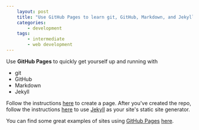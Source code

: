 ```yaml
---
    layout: post
    title: "Use GitHub Pages to learn git, GitHub, Markdown, and Jekyll"
    categories:
        - development
    tags:
        - intermediate
        - web development
---
```


<!-- I'm not a developer, I'm not anything really, but I have a strong desire to optimize my life via modern tech. I'm not really good enough at programming to make any money off of my knowledge, but I love to learn about it and I typically know enough to see that foo application has value in the world of development. A few years ago, my boss asked me to develop a document control system for his department. While reasearching DCS's I came across GitHub and immediately saw its value. Since I'm not a "real programmer", I hand't found much use for it, but I recently started doing some web development and checked to see if there was any way incorporate `git` (and GitHub) into my process. The web development I started doing was using WordPress. I immediately realized that I could use GitHub to find custom modules which led me to think bigger and find alternatives to WordPress itself. During that investigation, I came across 'GitHub Pages'.  -->

Use **GitHub Pages** to quickly get yourself up and running with

- git
- GitHub
- Markdown
- Jekyll

Follow the instructions [here][gh-pages] to create a page. After you've created the repo, follow the instructions [here][gh-pages+jekyll] to use [Jekyll][jekyll.com] as your site's static site generator.

You can find some great examples of sites using [GitHub Pages][gh-pages] [here][ex-gh-pages].

[wp.com]: http://wordpress.com
[wp.org]: http://wordpress.org
[wp-github]: https://github.com/WordPress/WordPress
[gh-pages]: https://pages.github.com/
[gh-pages+jekyll]: https://help.github.com/articles/setting-up-your-github-pages-site-locally-with-jekyll/
[jekyll.com]: http://jekyllrb.com
[github.com]: https://github.com
[zazazack.github.io-repo]: https://github.com/zazazack/zazazack.github.io
[atom.com]: https://atom.io
[ex-gh-pages]: https://github.com/showcases/github-pages-examples
